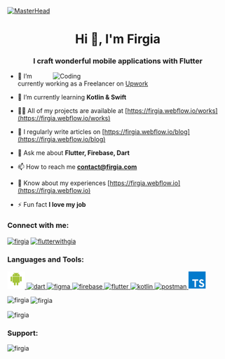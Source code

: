 [![MasterHead](https://media0.giphy.com/headers/dhunten/0DvIY8fAjBSg.gif)](https://firgia.webflow.io/)
<h1 align="center">Hi 👋, I'm Firgia</h1>
<h3 align="center">I craft wonderful mobile applications with Flutter</h3>
<img align="right" alt="Coding" width="400" src="https://camo.githubusercontent.com/cae12fddd9d6982901d82580bdf321d81fb299141098ca1c2d4891870827bf17/68747470733a2f2f6d69726f2e6d656469756d2e636f6d2f6d61782f313336302f302a37513379765349765f7430696f4a2d5a2e676966">



- 🔭 I’m currently working as a Freelancer on [Upwork](https://www.upwork.com/freelancers/~01d0a4a01b73e5a2a4)

- 🌱 I’m currently learning **Kotlin & Swift**

- 👨‍💻 All of my projects are available at [https://firgia.webflow.io/works](https://firgia.webflow.io/works)

- 📝 I regularly write articles on [https://firgia.webflow.io/blog](https://firgia.webflow.io/blog)

- 💬 Ask me about **Flutter, Firebase, Dart**

- 📫 How to reach me **contact@firgia.com**

- 📄 Know about my experiences [https://firgia.webflow.io](https://firgia.webflow.io)

- ⚡ Fun fact **I love my job**

<h3 align="left">Connect with me:</h3>
<p align="left">
<a href="https://linkedin.com/in/firgia" target="blank"><img align="center" src="https://raw.githubusercontent.com/rahuldkjain/github-profile-readme-generator/master/src/images/icons/Social/linked-in-alt.svg" alt="firgia" height="30" width="40" /></a>
<a href="https://www.youtube.com/c/flutterwithgia" target="blank"><img align="center" src="https://raw.githubusercontent.com/rahuldkjain/github-profile-readme-generator/master/src/images/icons/Social/youtube.svg" alt="flutterwithgia" height="30" width="40" /></a>
</p>

<h3 align="left">Languages and Tools:</h3>
<p align="left"> <a href="https://developer.android.com" target="_blank" rel="noreferrer"> <img src="https://raw.githubusercontent.com/devicons/devicon/master/icons/android/android-original-wordmark.svg" alt="android" width="40" height="40"/> </a> <a href="https://dart.dev" target="_blank" rel="noreferrer"> <img src="https://www.vectorlogo.zone/logos/dartlang/dartlang-icon.svg" alt="dart" width="40" height="40"/> </a> <a href="https://www.figma.com/" target="_blank" rel="noreferrer"> <img src="https://www.vectorlogo.zone/logos/figma/figma-icon.svg" alt="figma" width="40" height="40"/> </a> <a href="https://firebase.google.com/" target="_blank" rel="noreferrer"> <img src="https://www.vectorlogo.zone/logos/firebase/firebase-icon.svg" alt="firebase" width="40" height="40"/> </a> <a href="https://flutter.dev" target="_blank" rel="noreferrer"> <img src="https://www.vectorlogo.zone/logos/flutterio/flutterio-icon.svg" alt="flutter" width="40" height="40"/> </a> <a href="https://kotlinlang.org" target="_blank" rel="noreferrer"> <img src="https://www.vectorlogo.zone/logos/kotlinlang/kotlinlang-icon.svg" alt="kotlin" width="40" height="40"/> </a> <a href="https://postman.com" target="_blank" rel="noreferrer"> <img src="https://www.vectorlogo.zone/logos/getpostman/getpostman-icon.svg" alt="postman" width="40" height="40"/> </a> <a href="https://www.typescriptlang.org/" target="_blank" rel="noreferrer"> <img src="https://raw.githubusercontent.com/devicons/devicon/master/icons/typescript/typescript-original.svg" alt="typescript" width="40" height="40"/> </a> </p>

<p><img align="left" src="https://github-readme-stats.vercel.app/api/top-langs?username=firgia&show_icons=true&locale=en&layout=compact" alt="firgia" /></p>

<p>&nbsp;<img align="center" src="https://github-readme-stats.vercel.app/api?username=firgia&show_icons=true&locale=en" alt="firgia" /></p>

<p><img align="center" src="https://github-readme-streak-stats.herokuapp.com/?user=firgia&" alt="firgia" /></p>

<h3 align="left">Support:</h3>
<p><a href="https://www.buymeacoffee.com/firgia"> <img align="left" src="https://cdn.buymeacoffee.com/buttons/v2/default-yellow.png" height="50" width="210" alt="firgia" /></a></p><br><br>
